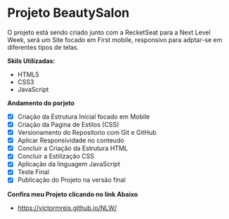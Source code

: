 # Projeto BeautySalon

O projeto está sendo criado junto com a RecketSeat para a Next Level Week, será um Site focado em First mobile, responsivo para adptar-se em diferentes tipos de telas.

**Skils Utilizadas:**

* HTML5
* CSS3
* JavaScript

**Andamento do porjeto**

- [x] Criação da Estrutura Inicial focado em Mobile
- [x] Criação da Pagina de Estilos (CSS)
- [x] Versionamento do Repositorio com Git e GitHub
- [x] Aplicar Responsividade no conteudo
- [x] Concluir a Criação da Estrutura HTML
- [x] Concluir a Estilização CSS
- [x] Aplicação da linguagem JavaScript
- [x] Teste Final 
- [x] Publicação do Projeto na versão final

**Confira meu Projeto clicando no link Abaixo**

* https://victormreis.github.io/NLW/

